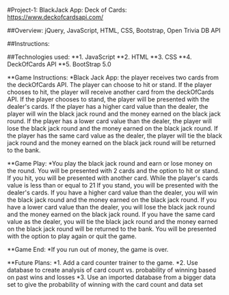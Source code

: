 #Project-1: BlackJack App: Deck of Cards: https://www.deckofcardsapi.com/

##Overview: jQuery, JavaScript, HTML, CSS, Bootstrap, Open Trivia DB API

##Instructions:

##Technologies used:
**1. JavaScript
**2. HTML
**3. CSS
**4. DeckOfCards API
\*\*5. BootStrap 5.0

<!-- insert screen shot  -->

\**Game Instructions:
*Black Jack App: the player receives two cards from the deckOfCards API. The player can choose to hit or stand. If the player chooses to hit, the player will receive another card from the deckOfCards API. If the player chooses to stand, the player will be presented with the dealer's cards. If the player has a higher card value than the dealer, the player will win the black jack round and the money earned on the black jack round. If the player has a lower card value than the dealer, the player will lose the black jack round and the money earned on the black jack round. If the player has the same card value as the dealer, the player will tie the black jack round and the money earned on the black jack round will be returned to the bank.

\**Game Play:
*You play the black jack round and earn or lose money on the round. You will be presented with 2 cards and the option to hit or stand. If you hit, you will be presented with another card. While the player's cards value is less than or equal to 21 If you stand, you will be presented with the dealer's cards. If you have a higher card value than the dealer, you will win the black jack round and the money earned on the black jack round. If you have a lower card value than the dealer, you will lose the black jack round and the money earned on the black jack round. If you have the same card value as the dealer, you will tie the black jack round and the money earned on the black jack round will be returned to the bank. You will be presented with the option to play again or quit the game.

\**Game End:
*If you run out of money, the game is over.

\**Future Plans:
*1. Add a card counter trainer to the game.
*2. Use database to create analysis of card count vs. probability of winning based on past wins and losses
*3. Use an imported database from a bigger data set to give the probability of winning with the card count and data set

